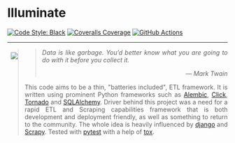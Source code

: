 # Illuminate

[![Code Style: Black](
https://img.shields.io/badge/code%20style-black-000000.svg)](
https://github.com/psf/black)
[![Coveralls Coverage](
https://coveralls.io/repos/github/nikolamilojica/illuminate/badge.svg?branch=develop&t=YU1NaL)](
https://coveralls.io/github/nikolamilojica/illuminate?branch=develop)
[![GitHub Actions](
https://github.com/nikolamilojica/illuminate/workflows/Tests/badge.svg?branch=develop)](
https://github.com/nikolamilojica/illuminate/actions)
___
<img align="left" style="margin:8px;" src="https://upload.wikimedia.org/wikipedia/commons/thumb/a/ac/Accueil_scribe_invert.png/241px-Accueil_scribe_invert.png">

>> <p align="justify"><i>Data is like garbage.
>> You’d better know what you are going to do with it before you
>> collect it.</i></p>
>> <p align="right"><i>&mdash; Mark Twain</i></p>
> <p align="justify">This code aims to be a thin,
> "batteries included", ETL framework.
> It is written using prominent Python frameworks such as
> <a href="https://alembic.sqlalchemy.org/en/latest/">Alembic</a>,
> <a href="https://click.palletsprojects.com/">Click</a>,
> <a href="https://www.tornadoweb.org/en/stable/">Tornado</a>
> and <a href="https://www.sqlalchemy.org/">SQLAlchemy</a>.
> Driver behind this project was a need for a rapid ETL
> and Scraping capabilities framework that is both development and deployment
> friendly, as well as something to return to the community.
> The whole idea is heavily influenced by
> <a href="https://www.djangoproject.com/">django</a> and
> <a href="https://scrapy.org/">Scrapy</a>.
> Tested with <a href="https://docs.pytest.org/">pytest</a> with a help of
> <a href="https://tox.wiki/en/latest/">tox</a>.</p>
